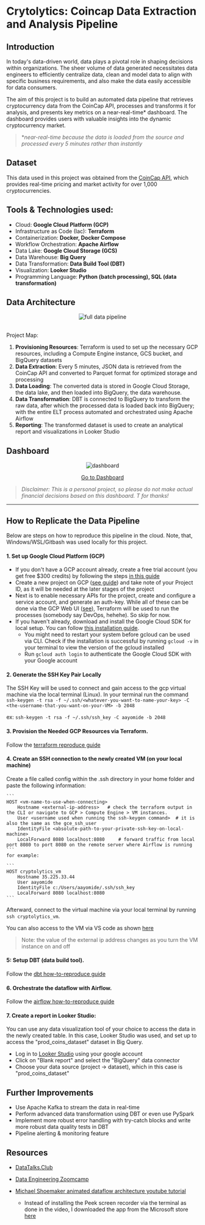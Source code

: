 # Crytolytics: Coincap Data Extraction and Analysis Pipeline

## Introduction
In today's data-driven world, data plays a pivotal role in shaping decisions within organizations. The sheer volume of data generated necessitates data engineers to efficiently centralize data, clean and model data to align with specific business requirements, and also make the data easily accessible for data consumers.

The aim of this project is to build an automated data pipeline that retrieves cryptocurrency data from the CoinCap API, processes and transforms it for analysis, and presents key metrics on a near-real-time* dashboard. The dashboard provides users with valuable insights into the dynamic cryptocurrency market.

> **near-real-time because the data is loaded from the source and processed every 5 minutes rather than instantly*

## Dataset
This data used in this project was obtained from the [CoinCap API](https://docs.coincap.io/#51da64d7-b83b-4fac-824f-3f06b6c8d944), which provides real-time pricing and market activity for over 1,000 cryptocurrencies.

## Tools & Technologies used:
* Cloud: **Google Cloud Platform (GCP)**
* Infrastructure as Code (Iac): **Terraform**
* Containerization: **Docker, Docker Compose**
* Workflow Orchestration: **Apache Airflow**
* Data Lake: **Google Cloud Storage (GCS)**
* Data Warehouse: **Big Query**
* Data Transformation: **Data Build Tool (DBT)**
* Visualization: **Looker Studio**
* Programming Language: **Python (batch processing), SQL (data transformation)**

## Data Architecture

<div style="text-align: center;">
  <img src="./setup/images/1_architecture.gif" alt="full data pipeline" />
</div><br/>

Project Map:
1. **Provisioning Resources**: Terraform is used to set up the necessary GCP resources, including a Compute Engine instance, GCS bucket, and BigQuery datasets
2. **Data Extraction**: Every 5 minutes, JSON data is retrieved from the CoinCap API and converted to Parquet format for optimized storage and processing
3. **Data Loading**: The converted data is stored in Google Cloud Storage, the data lake, and then loaded into BigQuery, the data warehouse.
4. **Data Transformation**: DBT is connected to BigQuery to transform the raw data, after which the processed data is loaded back into BigQuery; with the entire ELT process  automated and orchestrated using Apache Airflow
5. **Reporting**: The transformed dataset is used to create an analytical report and visualizations in Looker Studio


## Dashboard

<div style="text-align: center;">
  <img src="./setup/images/4_dashboard.png" alt="dashboard" />
  <p>
    <a href="https://lookerstudio.google.com/reporting/70e4d913-0ff9-4dee-b544-fcd8795a7770">Go to Dashboard</a>
  </p>
</div>

> *Disclaimer: This is a personal project, so please do not make actual financial decisions based on this dashboard. T for thanks!*

---

## How to Replicate the Data Pipeline 
Below are steps on how to reproduce this pipeline in the cloud. Note, that, Windows/WSL/Gitbash was used locally for this project.

#### 1. Set up Google Cloud Platform (GCP)
  - If you don't have a GCP account already, create a free trial account (you get free $300 credits) by following the steps [in this guide](https://www.googleadservices.com/pagead/aclk?sa=L&ai=DChcSEwjJ46z7nYv-AhURpLIKHROYA1EYABAAGgJscg&ohost=www.google.com&cid=CAASJeRojfEdEgjhUdavw-D6EgMxjah19w2TX2qQ3r70Et_NIAuN_L0&sig=AOD64_3k4xtbQ41NOlfBdXDrxSAO3RdG-A&q&adurl&ved=2ahUKEwiG6aT7nYv-AhX9QvEDHZlUD0gQ0Qx6BAgKEAE)
  - Create a new project on GCP ([see guide](https://cloud.google.com/resource-manager/docs/creating-managing-projects)) and take note of your Project ID, as it will be needed at the later stages of the project
  - Next is to enable necessary APIs for the project, create and configure a service account, and generate an auth-key. While all of these can be done via the GCP Web UI ([see](https://github.com/MichaelShoemaker/shoemaker-de-zoomcamp-final-project/blob/main/GitLikeMe.md)), Terraform will be used to run the processes (somebody say DevOps, hehehe). So skip for now.
  - If you haven't already, download and install the Google Cloud SDK for local setup. You can follow [this installation guide](https://github.com/DataTalksClub/data-engineering-zoomcamp/blob/main/01-docker-terraform/1_terraform_gcp/windows.md).
      * You might need to restart your system before gcloud can be used via CLI. Check if the installation is successful by running `gcloud -v` in your terminal to view the version of the gcloud installed
      * Run `gcloud auth login`  to authenticate the Google Cloud SDK with your Google account

#### 2. Generate the SSH Key Pair Locally
The SSH Key will be used to connect and gain access to the gcp virtual machine via the local terminal (Linux). In your terminal run the command <br>
`ssh-keygen -t rsa -f ~/.ssh/<whatever-you-want-to-name-your-key> -C <the-username-that-you-want-on-your-VM> -b 2048`

ex: `ssh-keygen -t rsa -f ~/.ssh/ssh_key -C aayomide -b 2048`

#### 3. Provision the Needed GCP Resources via Terraform. 
Follow the [terraform reproduce guide](/setup/terraform_setup.md)

#### 4. Create an SSH connection to the newly created VM (on your local machine)
Create a file called config within the .ssh directory in your home folder and paste the following information:

    ```
    HOST <vm-name-to-use-when-connecting>
        Hostname <external-ip-address>   # check the terraform output in the CLI or navigate to GCP > Compute Engine > VM instances.
        User <username used when running the ssh-keygen command>  # it is also the same as the gce_ssh_user
        IdentityFile <absolute-path-to-your-private-ssh-key-on-local-machine>
        LocalForward 8080 localhost:8080     # forward traffic from local port 8080 to port 8080 on the remote server where Airflow is running
    ```
    for example:
  
    ```
    HOST cryptolytics_vm
        Hostname 35.225.33.44
        User aayomide
        IdentityFile c:/Users/aayomide/.ssh/ssh_key
        LocalForward 8080 localhost:8080
    ```
Afterward, connect to the virtual machine via your local terminal by running `ssh cryptolytics_vm`. 

You can also access to the VM via VS code as shown [here](https://github.com/AliaHa3/data-engineering-zoomcamp-project/blob/main/setup/gcp_vm.md#connecting-and-setting-up)


> Note: the value of the external ip address changes as you turn the VM instance on and off

#### 5: Setup DBT (data build tool).
Follow the [dbt how-to-reproduce guide](/setup/dbt_setup.md)

#### 6. Orchestrate the dataflow with Airflow. 
Follow the  [airflow how-to-reproduce guide](/setup/airflow_setup.md)

#### 7. Create a report in Looker Studio:
You can use any data visualization tool of your choice to access the data in the newly created table. In this case, Looker Studio was used, and set up to access the "prod_coins_dataset" dataset in Big Query.
- Log in to [Looker Studio](https://lookerstudio.google.com/navigation/reporting) using your google account
- Click on "Blank report" and select the "BigQuery" data connector
- Choose your data source (project -> dataset), which in this case is "prod_coins_dataset"


## Further Improvements
* Use Apache Kafka to stream the data in real-time
* Perform advanced data transformation using DBT or even use PySpark
* Implement more robust error handling with try-catch blocks and write more robust data quality tests in DBT
* Pipeline alerting & monitoring feature

## Resources
- [DataTalks.Club](https://datatalks.club/blog/data-engineering-zoomcamp.html) 
- [Data Engineering Zoomcamp](https://github.com/DataTalksClub/data-engineering-zoomcamp)
- [Michael Shoemaker animated dataflow architecture youtube tutorial](https://youtu.be/fBYY08Zp9LQ?si=8pFSg9KRNJ5y-rW8)
  - Instead of installing the Peek screen recorder via the terminal as done in the video, I downloaded the app from the Microsoft store [here](https://apps.microsoft.com/detail/xp8cd3d3q50ms2?hl=en-us&gl=NG)

  <!-- - draw.io to create the architecture and animate the arrows -->
  <!-- - Pictures for Architecture diagram: https://www.svgrepo.com/vectors/google-cloud/ -->
  <!-- - Remove image background (if needed): https://www.remove.bg/ -->
